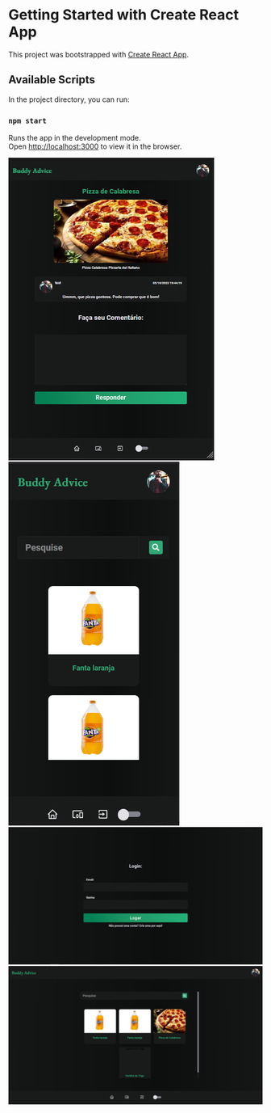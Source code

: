 # Getting Started with Create React App

This project was bootstrapped with [Create React App](https://github.com/facebook/create-react-app).

## Available Scripts

In the project directory, you can run:

### `npm start`

Runs the app in the development mode.\
Open [http://localhost:3000](http://localhost:3000) to view it in the browser.

![alt text](https://github.com/eduardoyanoliveira/buddy_advice_web/blob/master/project_images/tablet.png) ![alt text](https://github.com/eduardoyanoliveira/buddy_advice_web/blob/master/project_images/Home_mobile.png)![alt text](https://github.com/eduardoyanoliveira/buddy_advice_web/blob/master/project_images/login.png)![alt text](https://github.com/eduardoyanoliveira/buddy_advice_web/blob/master/project_images/Home.png)
